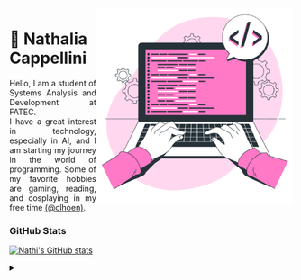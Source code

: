 <img align="right" alt="Work illustrations by Storyset - www.freepik.com" height="350" src="/assets/img/vector-dev.png">

<h1> 🌸 Nathalia Cappellini </h1>

<p align="justify">Hello, I am a student of Systems Analysis and Development at FATEC. <br> I have a great interest in technology, especially in AI, and I am starting my journey in the world of programming. Some of my favorite hobbies are gaming, reading, and cosplaying in my free time <a href="https://www.instagram.com/clhoen/">(@clhoen)</a>.</p>

### GitHub Stats 

[![Nathi's GitHub stats](https://github-readme-stats.vercel.app/api?username=nathaliacappellini&theme=dracula&hide_title=true&show_icons=true&include_all_commits=true&count_private=true&line_height=25&hide=issues&border_radius=3)](https://github.com/nathaliacappellini)

<!--### Most Used Languages

[![Top Langs](https://github-readme-stats.vercel.app/api/top-langs/?username=nathaliacappellini&theme=dracula&hide_title=true&layout=compact)](https://github.com/nathaliacappellini)-->

<!-- [![](https://visitcount.itsvg.in/api?id=nathaliacappellini&icon=7&color=5&style=for-the-badge)](https://visitcount.itsvg.in)-->

<details align="left">
  <summary></summary> 
 
  - 💟 Badges by <a href="https://shields.io/">shields.io</a><br>
  - 💟 GitHub Stats by <a href="https://github.com/anuraghazra/github-readme-stats">anuraghazra</a>

</details>
